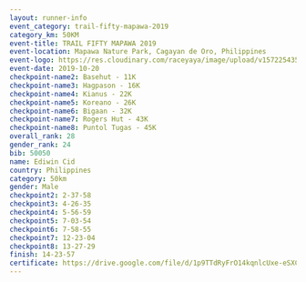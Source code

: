 ```yaml
---
layout: runner-info 
event_category: trail-fifty-mapawa-2019 
category_km: 50KM 
event-title: TRAIL FIFTY MAPAWA 2019  
event-location: Mapawa Nature Park, Cagayan de Oro, Philippines 
event-logo: https://res.cloudinary.com/raceyaya/image/upload/v1572254355/logo/trail-fifty-mapawa_fizjmb.jpg 
event-date: 2019-10-20 
checkpoint-name2: Basehut - 11K 
checkpoint-name3: Hagpason - 16K  
checkpoint-name4: Kianus - 22K 
checkpoint-name5: Koreano - 26K  
checkpoint-name6: Bigaan - 32K 
checkpoint-name7: Rogers Hut - 43K 
checkpoint-name8: Puntol Tugas - 45K 
overall_rank: 28
gender_rank: 24
bib: 50050
name: Ediwin Cid
country: Philippines
category: 50km
gender: Male
checkpoint2: 2-37-58
checkpoint3: 4-26-35
checkpoint4: 5-56-59
checkpoint5: 7-03-54
checkpoint6: 7-58-55
checkpoint7: 12-23-04
checkpoint8: 13-27-29
finish: 14-23-57
certificate: https://drive.google.com/file/d/1p9TTdRyFrO14kqnlcUxe-eSXC-wEA1tO/view?usp=sharing
---
```

